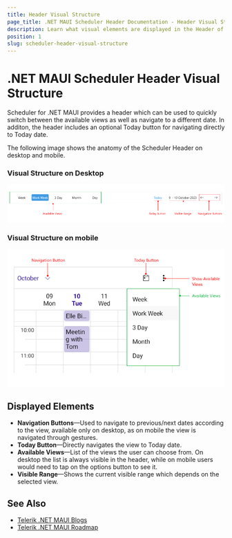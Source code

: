 ```yaml
---
title: Header Visual Structure
page_title: .NET MAUI Scheduler Header Documentation - Header Visual Structure
description: Learn what visual elements are displayed in the Header of the Telerik UI for .NET MAUI Scheduler , and see how these elements build the visual structure of header.
position: 1
slug: scheduler-header-visual-structure
---
```


# .NET MAUI Scheduler Header Visual Structure

 Scheduler for .NET MAUI provides a header which can be used to quickly switch between the available views as well as navigate to a different date. In additon, the header includes an optional Today button for navigating directly to Today date.

The following image shows the anatomy of the Scheduler Header on desktop and mobile.

### Visual Structure on Desktop

![Telerik UI for .NET MAUI Scheduler Header Visual Structure](../images/scheduler-header-visual-structure-desktop.png)

### Visual Structure on mobile

![Telerik UI for .NET MAUI Scheduler Header Visual Structure](../images/scheduler-header-visual-structure.png)

## Displayed Elements

* **Navigation Buttons**&mdash;Used to navigate to previous/next dates according to the view, available only on desktop, as on mobile the view is navigated through gestures.
* **Today Button**&mdash;Directly navigates the view to Today date.
* **Available Views**&mdash;List of the views the user can choose from. On desktop the list is always visible in the header, while on mobile users would need to tap on the options button to see it.
* **Visible Range**&mdash;Shows the current visible range which depends on the selected view.

## See Also

- [Telerik .NET MAUI Blogs](https://www.telerik.com/blogs/mobile-net-maui)
- [Telerik .NET MAUI Roadmap](https://www.telerik.com/support/whats-new/maui-ui/roadmap)